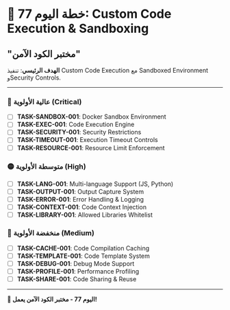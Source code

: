 # 🚀 خطة اليوم 77: Custom Code Execution & Sandboxing
## "مختبر الكود الآمن"

**الهدف الرئيسي**: تنفيذ Custom Code Execution مع Sandboxed Environment وSecurity Controls.

---

### 🔴 عالية الأولوية (Critical)
- [ ] **TASK-SANDBOX-001**: Docker Sandbox Environment
- [ ] **TASK-EXEC-001**: Code Execution Engine
- [ ] **TASK-SECURITY-001**: Security Restrictions
- [ ] **TASK-TIMEOUT-001**: Execution Timeout Controls
- [ ] **TASK-RESOURCE-001**: Resource Limit Enforcement

### 🟡 متوسطة الأولوية (High)
- [ ] **TASK-LANG-001**: Multi-language Support (JS, Python)
- [ ] **TASK-OUTPUT-001**: Output Capture System
- [ ] **TASK-ERROR-001**: Error Handling & Logging
- [ ] **TASK-CONTEXT-001**: Code Context Injection
- [ ] **TASK-LIBRARY-001**: Allowed Libraries Whitelist

### 🔵 منخفضة الأولوية (Medium)
- [ ] **TASK-CACHE-001**: Code Compilation Caching
- [ ] **TASK-TEMPLATE-001**: Code Template System
- [ ] **TASK-DEBUG-001**: Debug Mode Support
- [ ] **TASK-PROFILE-001**: Performance Profiling
- [ ] **TASK-SHARE-001**: Code Sharing & Reuse

---

**🧪 اليوم 77 - مختبر الكود الآمن يعمل!**